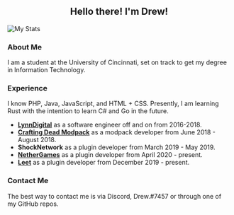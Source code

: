 ## <div align="center">Hello there! I'm Drew!</div>

![My Stats](https://github-readme-stats.vercel.app/api?username=buchwasa&show_icons=true&count_private=true&hide_title=true)

### About Me
I am a student at the University of Cincinnati, set on track to get my degree in Information Technology.

### Experience
I know PHP, Java, JavaScript, and HTML + CSS. 
Presently, I am learning Rust with the intention to learn C# and Go in the future.
- **[LynnDigital](https://lynndigital.com)** as a software engineer off and on from 2016-2018.
- **[Crafting Dead Modpack](http://www.craftingdead.com/)** as a modpack developer from June 2018 - August 2018.
- **ShockNetwork** as a plugin developer from March 2019 - May 2019.
- **[NetherGames](https://ngmc.co/)** as a plugin developer from April 2020 - present.
- **[Leet](https://leet.cc/)** as a plugin developer from December 2019 - present.

### Contact Me
The best way to contact me is via Discord, Drew.#7457 or through one of my GitHub repos.

